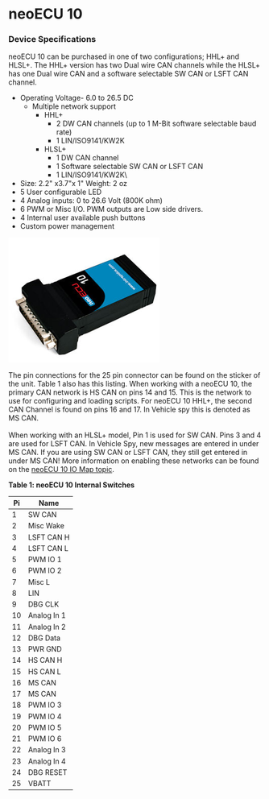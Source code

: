# neoECU 10

### Device Specifications

neoECU 10 can be purchased in one of two configurations; HHL+ and HLSL+. The HHL+ version has two Dual wire CAN channels while the HLSL+ has one Dual wire CAN and a software selectable SW CAN or LSFT CAN channel.

* Operating Voltage- 6.0 to 26.5 DC
  * Multiple network support
    * HHL+
      * 2 DW CAN channels (up to 1 M-Bit software selectable baud rate)
      * 1 LIN/ISO9141/KW2K
    * HLSL+
      * 1 DW CAN channel
      * 1 Software selectable SW CAN or LSFT CAN
      * 1 LIN/ISO9141/KW2K\\
* Size: 2.2" x3.7"x 1" Weight: 2 oz
* 5 User configurable LED
* 4 Analog inputs: 0 to 26.6 Volt (800K ohm)
* 6 PWM or Misc I/O. PWM outputs are Low side drivers.
* 4 Internal user available push buttons
* Custom power management

![](../../../.gitbook/assets/neoECU_10Bt.jpg)

The pin connections for the 25 pin connector can be found on the sticker of the unit. Table 1 also has this listing. When working with a neoECU 10, the primary CAN network is HS CAN on pins 14 and 15. This is the network to use for configuring and loading scripts. For neoECU 10 HHL+, the second CAN Channel is found on pins 16 and 17. In Vehicle spy this is denoted as MS CAN.\
\
When working with an HLSL+ model, Pin 1 is used for SW CAN. Pins 3 and 4 are used for LSFT CAN. In Vehicle Spy, new messages are entered in under MS CAN. If you are using SW CAN or LSFT CAN, they still get entered in under MS CAN! More information on enabling these networks can be found on the [neoECU 10 IO Map topic](neoecu-10-io-map.md).

**Table 1: neoECU 10 Internal Switches**

| Pi | Name        |
| -- | ----------- |
| 1  | SW CAN      |
| 2  | Misc Wake   |
| 3  | LSFT CAN H  |
| 4  | LSFT CAN L  |
| 5  | PWM IO 1    |
| 6  | PWM IO 2    |
| 7  | Misc L      |
| 8  | LIN         |
| 9  | DBG CLK     |
| 10 | Analog In 1 |
| 11 | Analog In 2 |
| 12 | DBG Data    |
| 13 | PWR GND     |
| 14 | HS CAN H    |
| 15 | HS CAN L    |
| 16 | MS CAN      |
| 17 | MS CAN      |
| 18 | PWM IO 3    |
| 19 | PWM IO 4    |
| 20 | PWM IO 5    |
| 21 | PWM IO 6    |
| 22 | Analog In 3 |
| 23 | Analog In 4 |
| 24 | DBG RESET   |
| 25 | VBATT       |
